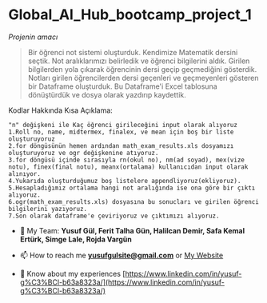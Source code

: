 # Global_AI_Hub_bootcamp_project_1
*Projenin amacı*
> Bir öğrenci not sistemi oluşturduk.
> Kendimize Matematik dersini seçtik.
> Not aralıklarımızı belirledik ve öğrenci bilgilerini aldık.
> Girilen bilgilerden yola çıkarak öğrencinin dersi geçip geçmediğini gösterdik.
> Notları girilen öğrencilerden dersi geçenleri ve geçmeyenleri gösteren bir Dataframe oluşturduk.
> Bu Dataframe'i Excel tablosuna dönüştürdük ve dosya olarak yazdırıp kaydettik. 

Kodlar Hakkında Kısa Açıklama:
```
"n" değişkeni ile Kaç öğrenci girileceğini input olarak alıyoruz
1.Roll no, name, midtermex, finalex, ve mean için boş bir liste oluşturuyoruz
2.for döngüsünün hemen ardından math_exam_results.xls dosyamızı oluşturuyoruz ve ogr değişkenine atıyoruz.
3.for döngüsü içinde sırasıyla rn(okul no), nm(ad soyad), mex(vize notu), finex(final notu), meanx(ortalama) kullanıcıdan input olarak alınıyor.
4.Yukarıda oluşturduğumuz boş listelere appendliyoruz(ekliyoruz).
5.Hesapladığımız ortalama hangi not aralığında ise ona göre bir çıktı alıyoruz.
6.ogr(math_exam_results.xls) dosyasına bu sonucları ve girilen öğrenci bilgilerini yazıyoruz.
7.Son olarak dataframe'e çeviriyoruz ve çıktımızı alıyoruz.
```


- 🌱 My Team: **Yusuf Gül, Ferit Talha Gün, Halilcan Demir, Safa Kemal Ertürk, Simge Lale, Rojda Vargün**

- 📫 How to reach me **yusufgulsite@gmail.com** or [My Website](http://yusufgulsite.cf/)

- 📄 Know about my experiences [https://www.linkedin.com/in/yusuf-g%C3%BCl-b63a8323a/](https://www.linkedin.com/in/yusuf-g%C3%BCl-b63a8323a/)
